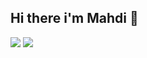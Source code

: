 ## Hi there i'm Mahdi 👋

<img src="https://github-readme-stats.vercel.app/api?username=Mahdi-Ghasri&show_icons=true&theme=tokyonight" />
<img src="https://github-readme-stats.vercel.app/api/top-langs/?username=Mahdi-Ghasri&hide_progress=true" />


